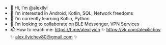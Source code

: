 - 👋 Hi, I’m @alexIlyi
- 👀 I’m interested in Android, Kotlin, SQL, Network freedoms
- 🌱 I’m currently learning Kotlin, Python
- 💞️ I’m looking to collaborate on BLE Messenger, VPN Services
- 📫 How to reach me: https://t.me/alexilyich ✨ https://vk.com/alexilichov ✨ alex.ilyichev80@gmail.com ✨

